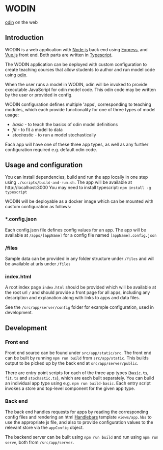 # WODIN

[odin](https://github.com/mrc-ide/odin) on the web

## Introduction

WODIN is a web application with [Node.js](https://nodejs.org/en/) back end using [Express](http://expressjs.com/), 
and [Vue.js](https://vuejs.org/) front end. Both parts are written in [Typescript](https://www.typescriptlang.org/).  

The WODIN application can be deployed with custom configuration to create teaching courses that allow students to author 
and run model code using [odin](https://github.com/mrc-ide/odin).

When the user runs a model in WODIN, odin will be invoked to provide executable JavaScript for odin model code. This 
odin code may be written by the user or provided in config.

WODIN configuration defines multiple 'apps', corresponding to teaching modules, which each provide functionality for 
one of three types of model usage:
- *basic* - to teach the basics of odin model definitions
- *fit* - to fit a model to data
- *stochastic* - to run a model stochastically

Each app will have one of these three app types, as well as any further configuration required e.g. default odin code. 

## Usage and configuration

You can install dependencies, build and run the app locally in one step using `./scripts/build-and-run.sh`. The app will be available at http://localhost:3000 
You may need to install typescript: `npm install -g typescript`

WODIN will be deployable as a docker image which can be mounted with custom configuration as follows:

### *.config.json

Each config.json file defines config values for an app. The app will be available at `/apps/[appName]` for a config
file named `[appName].config.json`

### /files

Sample data can be provided in any folder structure under `/files` and will be available at urls under `/files`

### index.html 

A root index page `index.html` should be provided which will be available at the root url `/` and should provide a front 
page for all apps, including any description and explanation along with links to apps and data files.

See the `/src/app/server/config` folder for example configuration, used in development. 

## Development

### Front end 

Front end source can be found under `src/app/static/src`. The front end can be built by running `npm run build` from
`src/app/static`. This builds output to be picked up by the back end at `src/app/server/public`.

There are entry point scripts for each of the three app types (`basic.ts`, `fit.ts` and `stochastic.ts`), which are each
built separately. You can build an individual app type using e.g. `npm run build-basic`. Each entry script invokes a store
and top-level component for the given app type. 

### Back end

The back end handles requests for apps by reading the corresponding config files and rendering an html [Handlebars](https://handlebarsjs.com/) template
`views/app.hbs` to use the appropriate js file, and also to provide configuration values to the relevant store via
the `appConfig` object.

The backend server can be built using `npm run build` and  run using `npm run serve`, both from `/src/app/server`.



